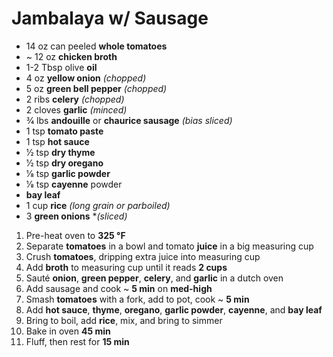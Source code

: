 # Jambalaya w/ Sausage

* 14 oz can peeled **whole tomatoes**
* ~ 12 oz **chicken broth**
* 1-2 Tbsp olive **oil**
* 4 oz **yellow onion** *(chopped)*
* 5 oz **green bell pepper** *(chopped)*
* 2 ribs **celery** *(chopped)*
* 2 cloves **garlic** *(minced)*
* 3⁄4 lbs **andouille** or **chaurice sausage** *(bias sliced)*
* 1 tsp **tomato paste**
* 1 tsp **hot sauce**
* 1⁄2 tsp **dry thyme**
* 1⁄2 tsp **dry oregano**
* 1⁄8 tsp **garlic powder**
* 1⁄8 tsp **cayenne** powder
* **bay leaf**
* 1 cup **rice** *(long grain or parboiled)*
* 3 **green onions** **(sliced)*

1. Pre-heat oven to **325 °F**
1. Separate **tomatoes** in a bowl and tomato **juice** in a big measuring cup
1. Crush **tomatoes**, dripping extra juice into measuring cup
1. Add **broth** to measuring cup until it reads **2 cups**
1. Sauté **onion**, **green pepper**, **celery**, and **garlic** in a dutch oven
1. Add sausage and cook ~ **5 min** on **med-high**
1. Smash **tomatoes** with a fork, add to pot, cook ~ **5 min**
1. Add **hot sauce**, **thyme**, **oregano**, **garlic powder**, **cayenne**, and **bay leaf**
1. Bring to boil, add **rice**, mix, and bring to simmer
1. Bake in oven **45 min**
1. Fluff, then rest for **15 min**
